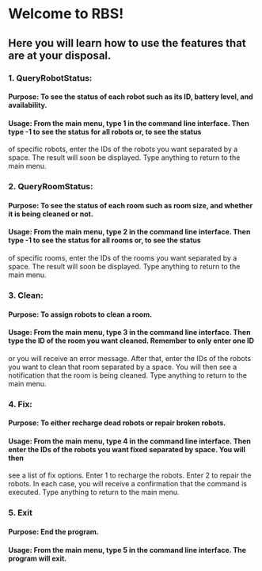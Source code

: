 # Welcome to RBS!
## Here you will learn how to use the features that are at your disposal.



### 1. QueryRobotStatus:

#### Purpose: To see the status of each robot such as its ID, battery level, and availability.

#### Usage: From the main menu, type 1 in the command line interface. Then type -1 to see the status for all robots or, to see the status
of specific robots, enter the IDs of the robots you want separated by a space. The result will soon be displayed. 
Type anything to return to the main menu. 

### 2. QueryRoomStatus: 

#### Purpose: To see the status of each room such as room size, and whether it is being cleaned or not. 

#### Usage: From the main menu, type 2 in the command line interface. Then type -1 to see the status for all rooms or, to see the status
of specific rooms, enter the IDs of the rooms you want separated by a space. The result will soon be displayed. 
Type anything to return to the main menu. 

### 3. Clean:

#### Purpose: To assign robots to clean a room.

#### Usage: From the main menu, type 3 in the command line interface. Then type the ID of the room you want cleaned. Remember to only enter one ID
or you will receive an error message. After that,  enter the IDs of the robots you want to clean that room separated by a space. You will then see a notification that the room is being cleaned. Type anything to return to the main menu.  

### 4. Fix:

#### Purpose: To either recharge dead robots or repair broken robots. 

#### Usage: From the main menu, type 4 in the command line interface. Then enter the IDs of the robots you want fixed separated by space. You will then
see a list of fix options. Enter 1 to recharge the robots. Enter 2 to repair the robots. In each case, you will receive a confirmation that the command
is executed. Type anything to return to the main menu. 

### 5. Exit

#### Purpose: End the program.

#### Usage: From the main menu, type 5 in the command line interface. The program will exit.
